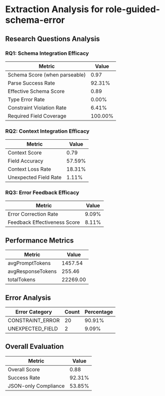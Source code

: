 # Extraction Analysis for role-guided-schema-error

## Research Questions Analysis

### RQ1: Schema Integration Efficacy

| Metric | Value |
|--------|-------|
| Schema Score (when parseable) | 0.97 |
| Parse Success Rate | 92.31% |
| Effective Schema Score | 0.89 |
| Type Error Rate | 0.00% |
| Constraint Violation Rate | 6.41% |
| Required Field Coverage | 100.00% |

### RQ2: Context Integration Efficacy

| Metric | Value |
|--------|-------|
| Context Score | 0.79 |
| Field Accuracy | 57.59% |
| Context Loss Rate | 18.31% |
| Unexpected Field Rate | 1.11% |

### RQ3: Error Feedback Efficacy

| Metric | Value |
|--------|-------|
| Error Correction Rate | 9.09% |
| Feedback Effectiveness Score | 8.11% |

## Performance Metrics

| Metric | Value |
|--------|-------|
| avgPromptTokens | 1457.54 |
| avgResponseTokens | 255.46 |
| totalTokens | 22269.00 |

## Error Analysis

| Error Category | Count | Percentage |
|---------------|-------|------------|
| CONSTRAINT_ERROR | 20 | 90.91% |
| UNEXPECTED_FIELD | 2 | 9.09% |

## Overall Evaluation

| Metric | Value |
|--------|-------|
| Overall Score | 0.88 |
| Success Rate | 92.31% |
| JSON-only Compliance | 53.85% |
